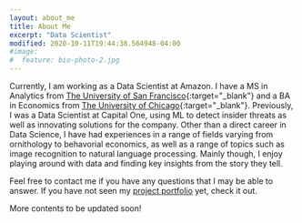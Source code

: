 ```yaml
---
layout: about_me
title: About Me
excerpt: "Data Scientist"
modified: 2020-10-11T19:44:38.564948-04:00
#image:
#  feature: bio-photo-2.jpg
---
```


Currently, I am working as a Data Scientist at Amazon.
I have a MS in Analytics from [The University of San Francisco](https://www.usfca.edu/arts-sciences/graduate-programs/analytics){:target="_blank"} and a BA in Economics from [The University of Chicago](http://www.uchicago.edu/){:target="_blank"}. 
Previously, I was a Data Scientist at Capital One, using ML to detect insider threats as well as innovating solutions for the company. 
Other than a direct career in Data Science, I have had experiences in a range of fields varying from ornithology to behavorial economics, as well as a range of topics such as image recognition to natural language processing.
Mainly though, I enjoy playing around with data and finding key insights from the story they tell. 

Feel free to contact me if you have any questions that I may be able to answer. If you have not seen my [project portfolio](http://vincentpham1991.github.io/projects/) yet, check it out. 


More contents to be updated soon!
